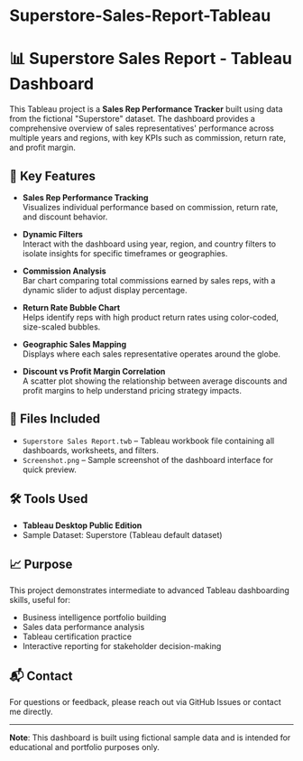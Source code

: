 # Superstore-Sales-Report-Tableau

# 📊 Superstore Sales Report - Tableau Dashboard

This Tableau project is a **Sales Rep Performance Tracker** built using data from the fictional "Superstore" dataset. The dashboard provides a comprehensive overview of sales representatives' performance across multiple years and regions, with key KPIs such as commission, return rate, and profit margin.

## 🧾 Key Features

- **Sales Rep Performance Tracking**  
  Visualizes individual performance based on commission, return rate, and discount behavior.

- **Dynamic Filters**  
  Interact with the dashboard using year, region, and country filters to isolate insights for specific timeframes or geographies.

- **Commission Analysis**  
  Bar chart comparing total commissions earned by sales reps, with a dynamic slider to adjust display percentage.

- **Return Rate Bubble Chart**  
  Helps identify reps with high product return rates using color-coded, size-scaled bubbles.

- **Geographic Sales Mapping**  
  Displays where each sales representative operates around the globe.

- **Discount vs Profit Margin Correlation**  
  A scatter plot showing the relationship between average discounts and profit margins to help understand pricing strategy impacts.

## 📁 Files Included

- `Superstore Sales Report.twb` – Tableau workbook file containing all dashboards, worksheets, and filters.
- `Screenshot.png` – Sample screenshot of the dashboard interface for quick preview.

## 🛠️ Tools Used

- **Tableau Desktop Public Edition**
- Sample Dataset: Superstore (Tableau default dataset)

## 📈 Purpose

This project demonstrates intermediate to advanced Tableau dashboarding skills, useful for:

- Business intelligence portfolio building
- Sales data performance analysis
- Tableau certification practice
- Interactive reporting for stakeholder decision-making

## 📬 Contact

For questions or feedback, please reach out via GitHub Issues or contact me directly.

---

**Note**: This dashboard is built using fictional sample data and is intended for educational and portfolio purposes only.
